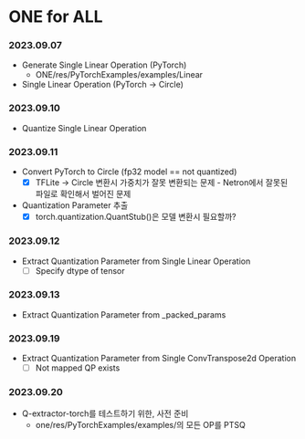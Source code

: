 # ONE for ALL

### 2023.09.07
* Generate Single Linear Operation (PyTorch)
    * ONE/res/PyTorchExamples/examples/Linear
* Single Linear Operation (PyTorch -> Circle)

### 2023.09.10
* Quantize Single Linear Operation

### 2023.09.11
* Convert PyTorch to Circle (fp32 model == not quantized)
    - [X] TFLite -> Circle 변환시 가중치가 잘못 변환되는 문제
          - Netron에서 잘못된 파일로 확인해서 벌어진 문제
* Quantization Parameter 추출
    - [X] torch.quantization.QuantStub()은 모델 변환시 필요할까?

### 2023.09.12
* Extract Quantization Parameter from Single Linear Operation
    - [ ] Specify dtype of tensor

### 2023.09.13
* Extract Quantization Parameter from _packed_params

### 2023.09.19
* Extract Quantization Parameter from Single ConvTranspose2d Operation
    - [ ] Not mapped QP exists

### 2023.09.20
* Q-extractor-torch를 테스트하기 위한, 사전 준비
    * one/res/PyTorchExamples/examples/의 모든 OP를 PTSQ
